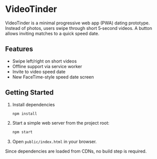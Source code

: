 # VideoTinder

VideoTinder is a minimal progressive web app (PWA) dating prototype. Instead of photos, users swipe through short 5‑second videos. A button allows inviting matches to a quick speed date.

## Features

* Swipe left/right on short videos
* Offline support via service worker
* Invite to video speed date
* New FaceTime-style speed date screen

## Getting Started

1. Install dependencies
   ```bash
   npm install
   ```
2. Start a simple web server from the project root:
   ```bash
   npm start
   ```
3. Open `public/index.html` in your browser.

Since dependencies are loaded from CDNs, no build step is required.
